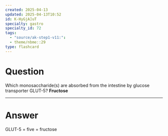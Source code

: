 ```yaml
---
created: 2025-04-13
updated: 2025-04-13T10:52
id: K-HyGjA]uT
specialty: gastro
specialty_id: 72
tags:
  - "source/ak-step1-v11:": 
  - theme/nbme::29
type: flashcard
---
```


# Question
Which monosaccharide(s) are absorbed from the intestine by glucose transporter GLUT-5?   **Fructose**

---

# Answer
GLUT-5 = five = fructose